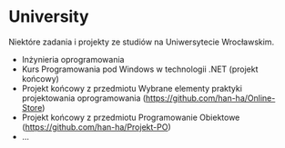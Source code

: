# University
Niektóre zadania i projekty ze studiów na Uniwersytecie Wrocławskim.

- Inżynieria oprogramowania
- Kurs Programowania pod Windows w technologii .NET (projekt końcowy)
- Projekt końcowy z przedmiotu Wybrane elementy praktyki projektowania oprogramowania (https://github.com/han-ha/Online-Store)
- Projekt końcowy z przedmiotu Programowanie Obiektowe (https://github.com/han-ha/Projekt-PO)
- ...
